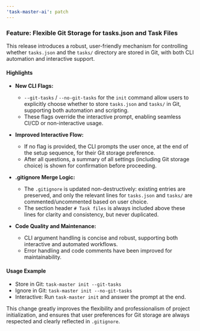 ```yaml
---
'task-master-ai': patch
---
```


### Feature: Flexible Git Storage for tasks.json and Task Files

This release introduces a robust, user-friendly mechanism for controlling whether `tasks.json` and the `tasks/` directory are stored in Git, with both CLI automation and interactive support.

#### Highlights

- **New CLI Flags:**
  - `--git-tasks` / `--no-git-tasks` for the `init` command allow users to explicitly choose whether to store `tasks.json` and `tasks/` in Git, supporting both automation and scripting.
  - These flags override the interactive prompt, enabling seamless CI/CD or non-interactive usage.

- **Improved Interactive Flow:**
  - If no flag is provided, the CLI prompts the user once, at the end of the setup sequence, for their Git storage preference.
  - After all questions, a summary of all settings (including Git storage choice) is shown for confirmation before proceeding.

- **.gitignore Merge Logic:**
  - The `.gitignore` is updated non-destructively: existing entries are preserved, and only the relevant lines for `tasks.json` and `tasks/` are commented/uncommented based on user choice.
  - The section header `# Task files` is always included above these lines for clarity and consistency, but never duplicated.

- **Code Quality and Maintenance:**
  - CLI argument handling is concise and robust, supporting both interactive and automated workflows.
  - Error handling and code comments have been improved for maintainability.

#### Usage Example
- Store in Git: `task-master init --git-tasks`
- Ignore in Git: `task-master init --no-git-tasks`
- Interactive: Run `task-master init` and answer the prompt at the end.

This change greatly improves the flexibility and professionalism of project initialization, and ensures that user preferences for Git storage are always respected and clearly reflected in `.gitignore`.
